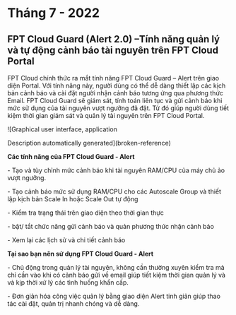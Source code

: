 # Tháng 7 - 2022

## FPT Cloud Guard (Alert 2.0) –Tính năng quản lý và tự động cảnh báo tài nguyên trên FPT Cloud Portal

FPT Cloud chính thức ra mắt tính năng FPT Cloud Guard – Alert trên giao diện Portal. Với tính năng này, người dùng có thể dễ dàng thiết lập các kịch bản cảnh báo và cài đặt người nhận cảnh báo tương ứng qua phương thức Email. FPT Cloud Guard sẽ giám sát, tính toán liên tục và gửi cảnh báo khi mức sử dụng của tài nguyên vượt ngưỡng đã đặt. Từ đó giúp người dùng tiết kiệm thời gian giám sát và quản lý tài nguyên trên FPT Cloud Portal.

![Graphical user interface, application

Description automatically generated](broken-reference)

**Các tính năng của FPT Cloud Guard - Alert**

\- Tạo và tùy chỉnh mức cảnh báo khi tài nguyên RAM/CPU của máy chủ ảo vượt ngưỡng.

\- Tạo cảnh báo mức sử dụng RAM/CPU cho các Autoscale Group và thiết lập kịch bản Scale In hoặc Scale Out tự động

\- Kiểm tra trạng thái trên giao diện theo thời gian thực

\- bật/ tắt chức năng gửi cảnh báo và quản phương thức nhận cảnh báo

\- Xem lại các lịch sử và chi tiết cảnh báo

**Tại sao bạn nên sử dụng FPT Cloud Guard - Alert**

\- Chủ động trong quản lý tài nguyên, không cần thường xuyên kiểm tra mà chỉ cần vào khi có cảnh báo gửi về email giúp tiết kiệm thời gian quản lý và và kịp thời xử lý các tình huống khẩn cấp.

\- Đơn giản hóa công việc quản lý bằng giao diện Alert tinh giản giúp thao tác cài đặt, quản trị nhanh chóng và dễ dàng.
